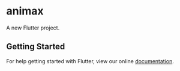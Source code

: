 # animax

A new Flutter project.

## Getting Started

For help getting started with Flutter, view our online
[documentation](https://flutter.io/).
